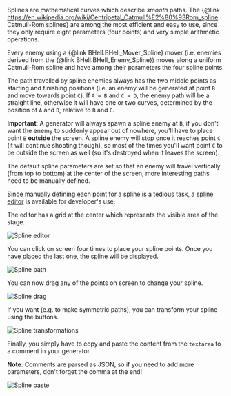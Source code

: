 Splines are mathematical curves which describe *smooth* paths.
The {@link https://en.wikipedia.org/wiki/Centripetal_Catmull%E2%80%93Rom_spline Catmull-Rom splines} are among the most efficient and easy to use, since they only require eight parameters (four points) and very simple arithmetic operations.

Every enemy using a {@link BHell.BHell_Mover_Spline} mover (i.e. enemies derived from the {@link BHell.BHell_Enemy_Spline}) moves along a uniform Catmull-Rom spline and have among their parameters the four spline points.

The path travelled by spline enemies always has the two middle points as starting and finishing positions (i.e. an enemy will be generated at point `B` and move towards point `C`).
If `A = B` and `C = D`, the enemy path will be a straight line, otherwise it will have one or two curves, determined by the position of `A` and `D`, relative to `B` and `C`.   

**Important**: A generator will always spawn a spline enemy at `B`, if you don't want the enemy to suddenly appear out of nowhere, you'll have to place point `B` **outside** the screen.
A spline enemy will stop once it reaches point `C` (it will continue shooting though), so most of the times you'll want point `C` to be outside the screen as well (so it's destroyed when it leaves the screen).

The default spline parameters are set so that an enemy will travel vertically (from top to bottom) at the center of the screen, more interesting paths need to be manually defined.

Since manually defining each point for a spline is a tedious task, a [spline editor](spline_editor.html) is available for developer's use.

The editor has a grid at the center which represents the visible area of the stage.

![Spline editor](spline1.png)

You can click on screen four times to place your spline points. Once you have placed the last one, the spline will be displayed.

![Spline path](spline2.png)

You can now drag any of the points on screen to change your spline.

![Spline drag](spline1.gif)

If you want (e.g. to make symmetric paths), you can transform your spline using the buttons.

![Spline transformations](spline2.gif)

Finally, you simply have to copy and paste the content from the `textarea` to a comment in your generator.

**Note**: Comments are parsed as JSON, so if you need to add more parameters, don't forget the comma at the end!

![Spline paste](spline3.png)